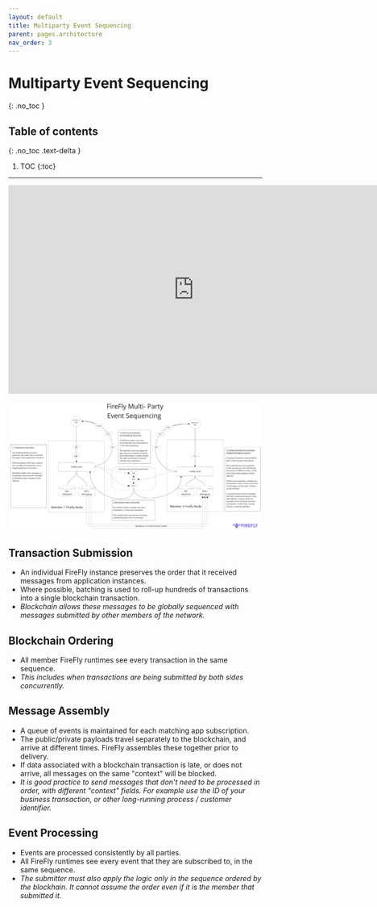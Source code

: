 ```yaml
---
layout: default
title: Multiparty Event Sequencing
parent: pages.architecture
nav_order: 3
---
```


# Multiparty Event Sequencing
{: .no_toc }

## Table of contents
{: .no_toc .text-delta }

1. TOC
{:toc}

---

<iframe width="736" height="414" src="https://www.youtube.com/embed/bJuu5dMvJ0k" title="YouTube video player" frameborder="0" allow="accelerometer; autoplay; clipboard-write; encrypted-media; gyroscope; picture-in-picture" allowfullscreen></iframe>

[![Multiparty Event Sequencing](../images/global_sequencing.svg "Multiparty Event Sequencing")](../images/global_sequencing.svg)

## Transaction Submission

* An individual FireFly instance preserves the order that it received messages from application instances.
* Where possible, batching is used to roll-up hundreds of transactions into a single blockchain transaction.
* *Blockchain allows these messages to be globally sequenced with messages submitted by other members of the network.*

## Blockchain Ordering

* All member FireFly runtimes see every transaction in the same sequence.
* *This includes when transactions are being submitted by both sides concurrently.*

## Message Assembly

* A queue of events is maintained for each matching app subscription.
* The public/private payloads travel separately to the blockchain, and arrive at different times.  FireFly assembles these together prior to delivery.
* If data associated with a blockchain transaction is late, or does not arrive, all messages on the same "context" will be blocked.
* *It is good practice to send messages that don't need to be processed in order, with different "context" fields.  For example use the ID of your business transaction, or other long-running process / customer identifier.*

## Event Processing 

* Events are processed consistently by all parties.
* All FireFly runtimes see every event that they are subscribed to, in the same sequence.
* *The submitter must also apply the logic only in the sequence ordered by the blockhain.  It cannot assume the order even if it is the member that submitted it.*
